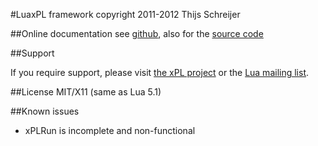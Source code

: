 #LuaxPL framework
copyright 2011-2012 Thijs Schreijer

##Online documentation
see [github](http://tieske.github.io/LuaxPL/), also for the [source code](https://github.com/Tieske/LuaxPL)

##Support

If you require support, please visit [the xPL project](http://xplproject.org.uk) or the [Lua mailing list](http://www.lua.org/lua-l.html).

##License
MIT/X11 (same as Lua 5.1)

##Known issues
 - xPLRun is incomplete and non-functional